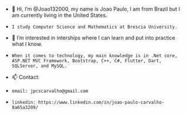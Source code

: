 - 👋 Hi, I’m @Joao132000, my name is Joao Paulo, I am from Brazil but I am currently living in the United States. 
-     I study Computer Science and Mathematics at Brescia University.
- 👀 I’m interested in interships where I can learn and put into practice what I know.
-     When it comes to technology, my main knowledge is in .Net core, ASP.NET MVC Framework, Bootstrap, C++, C#, Flutter, Dart, SQLServer, and MySQL.   

- 📫 Contact:
-     email: jpcscarvalho@gmail.com
-     linkedin: https://www.linkedin.com/in/joao-paulo-carvalho-8a65a3209/


